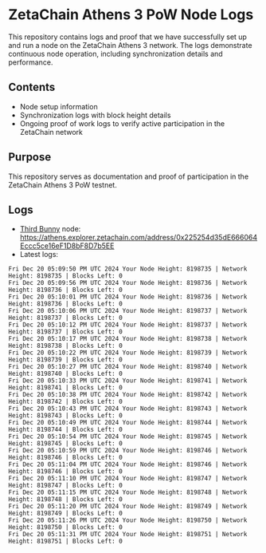 # ZetaChain Athens 3 PoW Node Logs
This repository contains logs and proof that we have successfully set up and run a node on the ZetaChain Athens 3 network. The logs demonstrate continuous node operation, including synchronization details and performance.

## Contents
- Node setup information
- Synchronization logs with block height details
- Ongoing proof of work logs to verify active participation in the ZetaChain network

## Purpose
This repository serves as documentation and proof of participation in the ZetaChain Athens 3 PoW testnet.

## Logs

- [Third Bunny](https://thirdbunny.xyz/) node: https://athens.explorer.zetachain.com/address/0x225254d35dE666064Eccc5ce16eF1D8bF8D7b5EE
- Latest logs:
```
Fri Dec 20 05:09:50 PM UTC 2024 Your Node Height: 8198735 | Network Height: 8198735 | Blocks Left: 0
Fri Dec 20 05:09:56 PM UTC 2024 Your Node Height: 8198736 | Network Height: 8198736 | Blocks Left: 0
Fri Dec 20 05:10:01 PM UTC 2024 Your Node Height: 8198736 | Network Height: 8198736 | Blocks Left: 0
Fri Dec 20 05:10:06 PM UTC 2024 Your Node Height: 8198737 | Network Height: 8198737 | Blocks Left: 0
Fri Dec 20 05:10:12 PM UTC 2024 Your Node Height: 8198737 | Network Height: 8198737 | Blocks Left: 0
Fri Dec 20 05:10:17 PM UTC 2024 Your Node Height: 8198738 | Network Height: 8198738 | Blocks Left: 0
Fri Dec 20 05:10:22 PM UTC 2024 Your Node Height: 8198739 | Network Height: 8198739 | Blocks Left: 0
Fri Dec 20 05:10:27 PM UTC 2024 Your Node Height: 8198740 | Network Height: 8198740 | Blocks Left: 0
Fri Dec 20 05:10:33 PM UTC 2024 Your Node Height: 8198741 | Network Height: 8198741 | Blocks Left: 0
Fri Dec 20 05:10:38 PM UTC 2024 Your Node Height: 8198742 | Network Height: 8198742 | Blocks Left: 0
Fri Dec 20 05:10:43 PM UTC 2024 Your Node Height: 8198743 | Network Height: 8198743 | Blocks Left: 0
Fri Dec 20 05:10:49 PM UTC 2024 Your Node Height: 8198744 | Network Height: 8198744 | Blocks Left: 0
Fri Dec 20 05:10:54 PM UTC 2024 Your Node Height: 8198745 | Network Height: 8198745 | Blocks Left: 0
Fri Dec 20 05:10:59 PM UTC 2024 Your Node Height: 8198746 | Network Height: 8198746 | Blocks Left: 0
Fri Dec 20 05:11:04 PM UTC 2024 Your Node Height: 8198746 | Network Height: 8198746 | Blocks Left: 0
Fri Dec 20 05:11:10 PM UTC 2024 Your Node Height: 8198747 | Network Height: 8198747 | Blocks Left: 0
Fri Dec 20 05:11:15 PM UTC 2024 Your Node Height: 8198748 | Network Height: 8198748 | Blocks Left: 0
Fri Dec 20 05:11:20 PM UTC 2024 Your Node Height: 8198749 | Network Height: 8198749 | Blocks Left: 0
Fri Dec 20 05:11:26 PM UTC 2024 Your Node Height: 8198750 | Network Height: 8198750 | Blocks Left: 0
Fri Dec 20 05:11:31 PM UTC 2024 Your Node Height: 8198751 | Network Height: 8198751 | Blocks Left: 0
```
